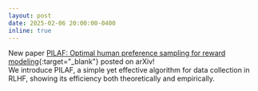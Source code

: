 ```yaml
---
layout: post
date: 2025-02-06 20:00:00-0400
inline: true
---
```


New paper [PILAF: Optimal human preference sampling for reward modeling](https://arxiv.org/abs/2502.04270){:target="\_blank"} posted on arXiv! <br>
We introduce PILAF, a simple yet effective  algorithm for data collection in RLHF, showing its efficiency both theoretically and empirically.